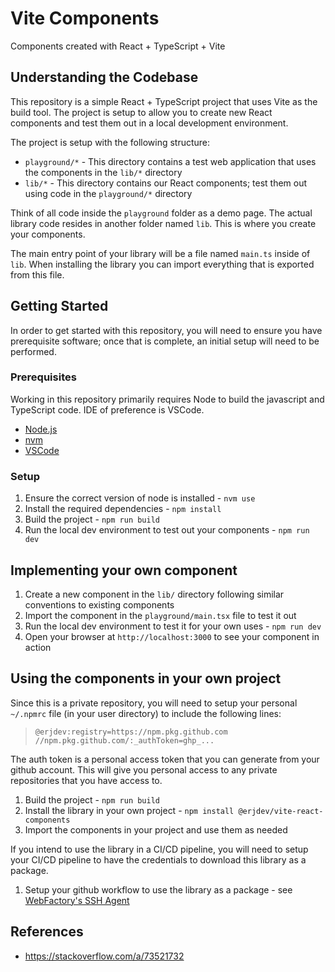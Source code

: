 # Vite Components

Components created with React + TypeScript + Vite

## Understanding the Codebase

This repository is a simple React + TypeScript project that uses Vite as the build tool.  The project is setup to allow you to create new React components and test them out in a local development environment.

The project is setup with the following structure:

- `playground/*` - This directory contains a test web application that uses the components in the `lib/*` directory
- `lib/*` - This directory contains our React components; test them out using code in the `playground/*` directory

Think of all code inside the `playground` folder as a demo page.  The actual library code resides in another folder named `lib`. This is where you create your components.

The main entry point of your library will be a file named `main.ts` inside of `lib`. When installing the library you can import everything that is exported from this file.

## Getting Started

In order to get started with this repository, you will need to ensure you have prerequisite software; once that is complete, an initial setup will need to be performed.

### Prerequisites

Working in this repository primarily requires Node to build the javascript and TypeScript code.  IDE of preference is VSCode.

- [Node.js](https://nodejs.org/en)
- [nvm](https://github.com/nvm-sh/nvm?tab=readme-ov-file#installing-and-updating)
- [VSCode](https://code.visualstudio.com/)

### Setup

1. Ensure the correct version of node is installed - `nvm use`
1. Install the required dependencies - `npm install`
1. Build the project - `npm run build`
1. Run the local dev environment to test out your components - `npm run dev`

## Implementing your own component

1. Create a new component in the `lib/` directory following similar conventions to existing components
1. Import the component in the `playground/main.tsx` file to test it out
1. Run the local dev environment to test it for your own uses - `npm run dev`
1. Open your browser at `http://localhost:3000` to see your component in action

## Using the components in your own project

Since this is a private repository, you will need to setup your personal `~/.npmrc` file (in your user directory) to include the following lines:

> ```
> @erjdev:registry=https://npm.pkg.github.com
> //npm.pkg.github.com/:_authToken=ghp_...
> ```

The auth token is a personal access token that you can generate from your github account.  This will give you personal access to any private repositories that you have access to.

1. Build the project - `npm run build`
1. Install the library in your own project - `npm install @erjdev/vite-react-components`
1. Import the components in your project and use them as needed

If you intend to use the library in a CI/CD pipeline, you will need to setup your CI/CD pipeline to have the credentials to download this library as a package.

1. Setup your github workflow to use the library as a package - see [WebFactory's SSH Agent](https://github.com/webfactory/ssh-agent)

## References

- <https://stackoverflow.com/a/73521732>
